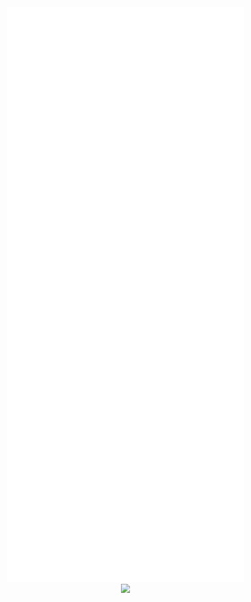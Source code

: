 <p align="center">
  <img src="/github-metrics.svg" alt="Metrics">
  <br>
  <a href="https://wakatime.com/@69c04cfc-9b8a-461b-94ac-2a2f88e61804"><img src="https://wakatime.com/badge/user/69c04cfc-9b8a-461b-94ac-2a2f88e61804.svg" /></a>
</p>
